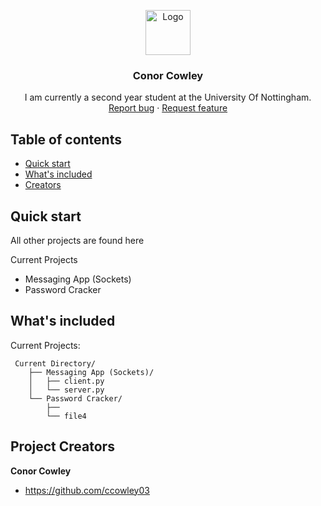 <p align="center">
  <a href="https://example.com/">
    <img src="https://via.placeholder.com/72" alt="Logo" width=72 height=72>
  </a>

  <h3 align="center">Conor Cowley</h3>

  <p align="center">
    I am currently a second year student at the University Of Nottingham.
    <br>
    <a href="https://reponame/issues/new?template=bug.md">Report bug</a>
    ·
    <a href="https://reponame/issues/new?template=feature.md&labels=feature">Request feature</a>
  </p>
</p>


## Table of contents

- [Quick start](#quick-start)
- [What's included](#whats-included)
- [Creators](#project-creators)


## Quick start
All other projects are found here

Current Projects

- Messaging App (Sockets)
- Password Cracker



## What's included

Current Projects:

```text
 Current Directory/
    ├── Messaging App (Sockets)/
    │   ├── client.py
    │   └── server.py
    └── Password Cracker/
        ├── 
        └── file4
```

## Project Creators

**Conor Cowley**

- <https://github.com/ccowley03>
